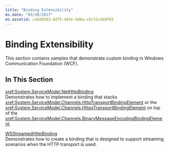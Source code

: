 ```yaml
---
title: "Binding Extensibility"
ms.date: "03/30/2017"
ms.assetid: cabdd583-ddf5-493e-9dba-c6c31cde8f65
---
```

# Binding Extensibility

This section contains samples that demonstrate custom binding in Windows Communication Foundation (WCF).  
  
## In This Section  
 <xref:System.ServiceModel.NetHttpBinding>  
 Demonstrates how to implement a binding that stacks <xref:System.ServiceModel.Channels.HttpTransportBindingElement> or the <xref:System.ServiceModel.Channels.HttpsTransportBindingElement> on top of the <xref:System.ServiceModel.Channels.BinaryMessageEncodingBindingElement>.  
  
 [WSStreamedHttpBinding](wsstreamedhttpbinding.md)  
 Demonstrates how to create a binding that is designed to support streaming scenarios when the HTTP transport is used.  
